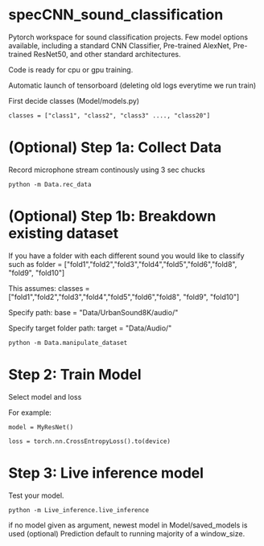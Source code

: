# specCNN_sound_classification
Pytorch workspace for sound classification projects. Few model options available, including a standard CNN Classifier, Pre-trained AlexNet, Pre-trained ResNet50, and other standard architectures.

Code is ready for cpu or gpu training.

Automatic launch of tensorboard (deleting old logs everytime we run train)

First decide classes (Model/models.py)
```
classes = ["class1", "class2", "class3" ...., "class20"]
```

# (Optional) Step 1a: Collect Data
Record microphone stream continously using 3 sec chucks 

```
python -m Data.rec_data
```

# (Optional) Step 1b: Breakdown existing dataset
If you have a folder with each different sound you would like to classify such as
folder = ["fold1","fold2","fold3","fold4","fold5","fold6","fold8", "fold9", "fold10"]

This assumes: classes =  ["fold1","fold2","fold3","fold4","fold5","fold6","fold8", "fold9", "fold10"]

Specify path: 
base = "Data/UrbanSound8K/audio/"

Specify target folder path: 
target = "Data/Audio/"

```
python -m Data.manipulate_dataset
```

# Step 2: Train Model

Select model and loss

For example:
```
model = MyResNet()
```
```
loss = torch.nn.CrossEntropyLoss().to(device)
```
# Step 3: Live inference model

Test your model. 

```
python -m Live_inference.live_inference 
```

if no model given as argument, newest model in Model/saved_models is used
(optional) Prediction default to running majority of a window_size.
